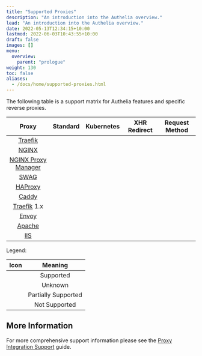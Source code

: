 ```yaml
---
title: "Supported Proxies"
description: "An introduction into the Authelia overview."
lead: "An introduction into the Authelia overview."
date: 2022-05-13T12:34:15+10:00
lastmod: 2022-06-03T10:43:55+10:00
draft: false
images: []
menu:
  overview:
    parent: "prologue"
weight: 130
toc: false
aliases:
  - /docs/home/supported-proxies.html
---
```


The following table is a support matrix for Authelia features and specific reverse proxies.

|         Proxy         |                                       Standard                                        |                                      Kubernetes                                      |             XHR Redirect             |            Request Method            |
|:---------------------:|:-------------------------------------------------------------------------------------:|:------------------------------------------------------------------------------------:|:------------------------------------:|:------------------------------------:|
|       [Traefik]       |       [<i class="icon-support-full"></i>](../../integration/proxies/traefik.md)       | [<i class="icon-support-full"></i>](../../integration/kubernetes/traefik-ingress.md) |  <i class="icon-support-full"></i>   |  <i class="icon-support-full"></i>   |
|        [NGINX]        |        [<i class="icon-support-full"></i>](../../integration/proxies/nginx.md)        |  [<i class="icon-support-full"></i>](../../integration/kubernetes/nginx-ingress.md)  |  <i class="icon-support-none"></i>   |  <i class="icon-support-full"></i>   |
| [NGINX Proxy Manager] | [<i class="icon-support-full"></i>](../../integration/proxies/nginx-proxy-manager.md) |                         <i class="icon-support-unknown"></i>                         |  <i class="icon-support-none"></i>   |  <i class="icon-support-full"></i>   |
|        [SWAG]         |        [<i class="icon-support-full"></i>](../../integration/proxies/swag.md)         |                         <i class="icon-support-unknown"></i>                         |  <i class="icon-support-none"></i>   |  <i class="icon-support-full"></i>   |
|       [HAProxy]       |       [<i class="icon-support-full"></i>](../../integration/proxies/haproxy.md)       |                         <i class="icon-support-unknown"></i>                         | <i class="icon-support-unknown"></i> |  <i class="icon-support-full"></i>   |
|        [Caddy]        |        [<i class="icon-support-full"></i>](../../integration/proxies/caddy.md)        |                         <i class="icon-support-unknown"></i>                         |  <i class="icon-support-full"></i>   |  <i class="icon-support-full"></i>   |
|     [Traefik] 1.x     |      [<i class="icon-support-full"></i>](../../integration/proxies/traefikv1.md)      |                         <i class="icon-support-unknown"></i>                         |  <i class="icon-support-full"></i>   |  <i class="icon-support-full"></i>   |
|        [Envoy]        |      [<i class="icon-support-unknown"></i>](../../integration/proxies/envoy.md)       |                         <i class="icon-support-unknown"></i>                         | <i class="icon-support-unknown"></i> | <i class="icon-support-unknown"></i> |
|       [Apache]        |                 <i class="icon-support-none" alt="Not Supported"></i>                 |                          <i class="icon-support-none"></i>                           |  <i class="icon-support-none"></i>   |  <i class="icon-support-none"></i>   |
|         [IIS]         |                           <i class="icon-support-none"></i>                           |                          <i class="icon-support-none"></i>                           |  <i class="icon-support-none"></i>   |  <i class="icon-support-none"></i>   |

Legend:

|                 Icon                 |       Meaning       |
|:------------------------------------:|:-------------------:|
|  <i class="icon-support-full"></i>   |      Supported      |
| <i class="icon-support-unknown"></i> |       Unknown       |
| <i class="icon-support-partial"></i> | Partially Supported |
|  <i class="icon-support-none"></i>   |    Not Supported    |

## More Information

For more comprehensive support information please see the
[Proxy Integration Support](../../integration/proxies/support.md) guide.

[NGINX]: https://www.nginx.com/
[NGINX Proxy Manager]: https://nginxproxymanager.com/
[SWAG]: https://docs.linuxserver.io/general/swag
[Traefik]: https://traefik.io/
[Caddy]: https://caddyserver.com/
[HAProxy]: https://www.haproxy.com/
[Envoy]: https://www.envoyproxy.io/
[Caddy]: https://caddyserver.com/
[Apache]: https://httpd.apache.org/
[IIS]: https://www.iis.net/
